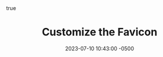 ---
title: Customize the Favicon
date: 2023-07-10 10:43:00 -0500
categories: [Design Patterns, Creational]
math: true
mermaid: true
pin: true
---